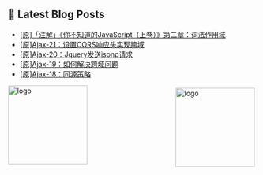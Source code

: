 ## 📕 Latest Blog Posts

<!-- BLOG-POST-LIST:START -->
- [[原]「注解」《你不知道的JavaScript（上卷）》第二章：词法作用域](https://blog.csdn.net/sinat_41696687/article/details/114794022)
- [[原]Ajax-21：设置CORS响应头实现跨域](https://blog.csdn.net/sinat_41696687/article/details/114789316)
- [[原]Ajax-20：Jquery发送jsonp请求](https://blog.csdn.net/sinat_41696687/article/details/114787874)
- [[原]Ajax-19：如何解决跨域问题](https://blog.csdn.net/sinat_41696687/article/details/114777923)
- [[原]Ajax-18：同源策略](https://blog.csdn.net/sinat_41696687/article/details/114777709)
<!-- BLOG-POST-LIST:END -->
<img src="https://github-readme-stats.vercel.app/api?username=qq1120637483&show_icons=true" alt="logo" height="160" align="right" style="margin: 5px; margin-bottom: 20px;" />

<img src="https://github-profile-trophy.vercel.app/?username=qq1120637483&theme=flat&column=7" alt="logo" height="160" align="center" style="margin: auto; margin-bottom: 20px;" />


<!--
**qq1120637483/qq1120637483** is a ✨ _special_ ✨ repository because its `README.md` (this file) appears on your GitHub profile.

Here are some ideas to get you started:

- 🔭 I’m currently working on ...
- 🌱 I’m currently learning ...
- 👯 I’m looking to collaborate on ...
- 🤔 I’m looking for help with ...
- 💬 Ask me about ...
- 📫 How to reach me: ...
- 😄 Pronouns: ...
- ⚡ Fun fact: ...
-->
